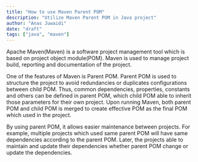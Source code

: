 ```yaml
---
title: "How to use Maven Parent POM"
description: "Utilize Maven Parent POM in Java project"
author: "Anas Juwaidi"
date: "draft"
tags: ["java", "maven"]
---
```


Apache Maven(Maven) is a software project management tool which is based on project object module(POM).
Maven is used to manage project build, reporting and documentation of the project.

One of the features of Maven is Parent POM. Parent POM is used to structure the project to avoid redundancies or duplicates configurations between child POM.
Thus, common dependencies, properties, constants and others can be defined in parent POM, which child POM able to inherit those parameters for their own project.
Upon running Maven, both parent POM and child POM is merged to create effective POM as the final POM which used in the project.

By using parent POM, it allows easier maintenance between projects. For example, multiple projects which used same parent POM will have same dependencies according to the parent POM. Later, the projects able to maintain and update their dependencies whether parent POM change or update the dependencies.

